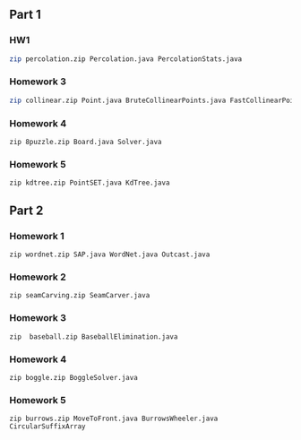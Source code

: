 ## Part 1

### HW1
```bash
zip percolation.zip Percolation.java PercolationStats.java
```

### Homework 3
```bash
zip collinear.zip Point.java BruteCollinearPoints.java FastCollinearPoints.java
```

### Homework 4
```
zip 8puzzle.zip Board.java Solver.java
```

### Homework 5
```
zip kdtree.zip PointSET.java KdTree.java
```

## Part 2

### Homework 1
```
zip wordnet.zip SAP.java WordNet.java Outcast.java
```

### Homework 2
```
zip seamCarving.zip SeamCarver.java
```

### Homework 3
```
zip  baseball.zip BaseballElimination.java
```

### Homework 4
```
zip boggle.zip BoggleSolver.java
```

### Homework 5
```
zip burrows.zip MoveToFront.java BurrowsWheeler.java CircularSuffixArray
```
